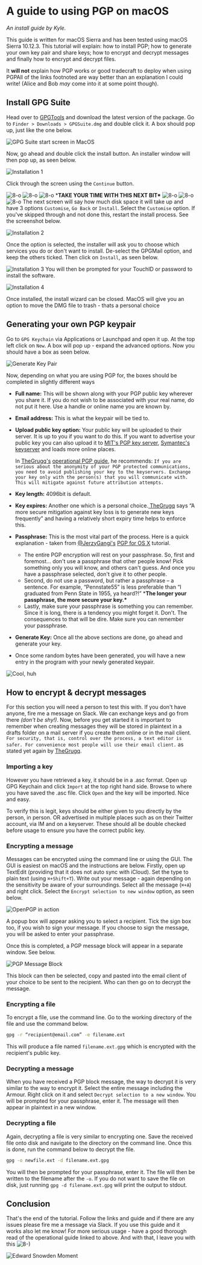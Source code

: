 # A guide to using PGP on macOS

*An install guide by Kyle.*

This guide is written for macOS Sierra and has been tested using macOS Sierra 10.12.3. This tutorial will explain: how to install PGP; how to generate your own key pair and share keys; how to encrypt and decrypt messages and finally how to encrypt and decrypt files.

It **will not** explain how PGP works or good tradecraft to deploy when using PGPAll of the links footnoted are way better than an explanation I could write! (Alice and Bob *may* come into it at some point though).

## Install GPG Suite

Head over to [GPGTools](https://gpgtools.org/) and download the latest version of the package. Go to `Finder > Downloads > GPGSuite.dmg` and double click it. A box should pop up, just like the one below.

![GPG Suite start screen in MacOS](https://i.imgur.com/PkaEhox.png)

Now, go ahead and double click the install button. An installer window will then pop up, as seen below.

![Installation 1](https://i.imgur.com/txSFbe2.png)

Click through the screen using the `Continue` button.

![8-o](../../../.gitbook/assets/icon_eek.gif) ![8-o](../../../.gitbook/assets/icon_eek.gif) ![8-o](../../../.gitbook/assets/icon_eek.gif) ***TAKE YOUR TIME WITH THIS NEXT BIT\*** ![8-o](../../../.gitbook/assets/icon_eek.gif) ![8-o](../../../.gitbook/assets/icon_eek.gif) ![8-o](../../../.gitbook/assets/icon_eek.gif)
The next screen will say how much disk space it will take up and have 3 options `Customise`, `Go Back` or `Install`. Select the `Customise` option. If you've skipped through and not done this, restart the install process. See the screenshot below.

![Installation 2](https://i.imgur.com/wqkNRgL.png)

Once the option is selected, the installer will ask you to choose which services you do or don't want to install. De-select the GPGMail option, and keep the others ticked. Then click on `Install`, as seen below.

![Installation 3](https://i.imgur.com/5iengoQ.png)
You will then be prompted for your TouchID or password to install the software.

![Installation 4](https://i.imgur.com/5vzXAoJ.png)

Once installed, the install wizard can be closed. MacOS will give you an option to move the DMG file to trash - thats a personal choice

## Generating your own PGP keypair

Go to `GPG Keychain` via Applications or Launchpad and open it up. At the top left click on `New`. A box will pop up - expand the advanced options. Now you should have a box as seen below.

![Generate Key Pair](https://i.imgur.com/kIj96Ah.png)

Now, depending on what you are using PGP for, the boxes should be completed in slightly different ways

- **Full name:** This will be shown along with your PGP public key wherever you share it. If you do not wish to be associated with your real name, do not put it here. Use a handle or online name you are known by.

- **Email address:** This is what the keypair will be tied to.

- **Upload public key option:** Your public key will be uploaded to their server. It is up to you if you want to do this. If you want to advertise your public key you can also upload it to [MIT's PGP key server](https://pgp.mit.edu/), [Symantec's keyserver](https://keyserver.pgp.com/) and loads more online places.

  In [TheGrugq's](https://twitter.com/thegrugq) [operational PGP guide](https://gist.github.com/grugq/03167bed45e774551155), he recommends: `If you are serious about the anonymity of your PGP protected communications, you need to avoid publishing your key to the keyservers. Exchange your key only with the person(s) that you will communicate with. This will mitigate against future attribution attempts.`

- **Key length:** 4096bit is default.

- **Key expires:** Another one which is a personal choice.[ TheGrugq](https://twitter.com/thegrugq) says “A more secure mitigation against key loss is to generate new keys frequently” and having a relatively short expiry time helps to enforce this.

- **Passphrase:** This is the most vital part of the process. Here is a quick explanation - taken from [@JerzyGangi's](https://twitter.com/jerzygangi) [PGP for OS X](https://notes.jerzygangi.com/the-best-pgp-tutorial-for-mac-os-x-ever/) tutorial.

  - The entire PGP encryption will rest on your passphrase. So, first and foremost… don't use a passphrase that other people know! Pick something only you will know, and others can't guess. And once you have a passphrase selected, don't give it to other people.
  - Second, do not use a password, but rather a passphrase – a sentence. For example, “Pennstate55” is less preferable than “I graduated from Penn State in 1955, ya heard?!” ***The longer your passphrase, the more secure your key.\***
  - Lastly, make sure your passphrase is something you can remember. Since it is long, there is a tendency you might forget it. Don't. The consequences to that will be dire. Make sure you can remember your passphrase.

- **Generate Key:** Once all the above sections are done, go ahead and generate your key.

- Once some random bytes have been generated, you will have a new entry in the program with your newly generated keypair.

![Cool, huh](https://i.imgur.com/Vocs50L.gif)

## How to encrypt & decrypt messages

For this section you will need a person to test this with. If you don't have anyone, fire me a message on Slack. We can exchange keys and go from there *(don't be shy!)*. Now, before you get started it is important to remember when creating messages they will be stored in plaintext in a drafts folder on a mail server if you create them online or in the mail client. `For security, that is, control over the process, a text editor is safer. For convenience most people will use their email client.` as stated yet again by [TheGrugq](https://twitter.com/thegrugq).

### Importing a key

However you have retrieved a key, it should be in a .asc format. Open up GPG Keychain and click `Import` at the top right hand side. Browse to where you have saved the .asc file. Click `Open` and the key will be imported. Nice and easy.

To verify this is legit, keys should be either given to you directly by the person, in person. OR advertised in multiple places such as on their Twitter account, via IM and on a keyserver. These should all be double checked before usage to ensure you have the correct public key.

### Encrypting a message

Messages can be encrypted using the command line or using the GUI. The GUI is easiest on macOS and the instructions are below. Firstly, open up TextEdit (providing that it does not auto sync with iCloud). Set the type to plain text (using `⌘+Shift+T`). Write out your message - again depending on the sensitivity be aware of your surroundings. Select all the message (`⌘+A`) and right click. Select the `Encrypt selection to new window` option, as seen below.

![OpenPGP in action](https://i.imgur.com/jMaDjhq.png)

A popup box will appear asking you to select a recipient. Tick the sign box too, if you wish to sign your message. If you choose to sign the message, you will be asked to enter your passphrase.

Once this is completed, a PGP message block will appear in a separate window. See below.

![PGP Message Block](https://i.imgur.com/Ao8uTfO.png)

This block can then be selected, copy and pasted into the email client of your choice to be sent to the recipient. Who can then go on to decrypt the message.

### Encrypting a file

To encrypt a file, use the command line. Go to the working directory of the file and use the command below.

```bash
gpg -r “recipient@email.com” -e filename.ext
```

This will produce a file named `filename.ext.gpg` which is encrypted with the recipient's public key.

### Decrypting a message

When you have received a PGP block message, the way to decrypt it is very similar to the way to encrypt it. Select the entire message including the Armour. Right click on it and select `Decrypt selection to a new window`. You will be prompted for your passphrase, enter it. The message will then appear in plaintext in a new window.

### Decrypting a file

Again, decrypting a file is very similar to encrypting one. Save the received file onto disk and navigate to the directory on the command line. Once this is done, run the command below to decrypt the file.

```bash
gpg -o newfile.ext -d filename.ext.gpg
```

You will then be prompted for your passphrase, enter it. The file will then be written to the filename after the `-o`. If you do not want to save the file on disk, just running `gpg -d filename.ext.gpg` will print the output to stdout.

## Conclusion

That's the end of the tutorial. Follow the links and guide and if there are any issues please fire me a message via Slack. If you use this guide and it works also let me know! For more serious usage - have a good thorough read of the operational guide linked to above. And with that, I leave you with this ![8-)](../../../.gitbook/assets/icon_cool.gif)

![Edward Snowden Moment](https://media.giphy.com/media/SAeJELaeQikfu/giphy.gif)